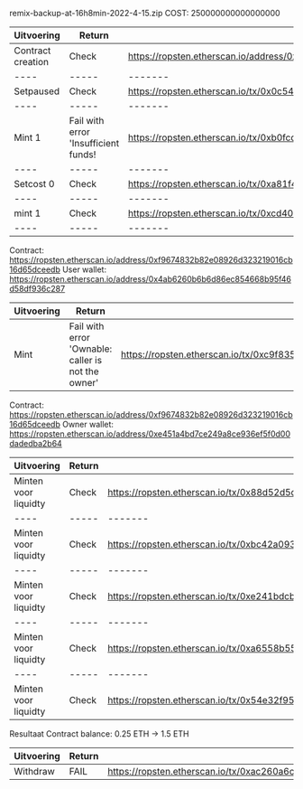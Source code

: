 remix-backup-at-16h8min-2022-4-15.zip
COST: 250000000000000000 

|Uitvoering|Return|Link|
|----|-----|-------|
|Contract creation|Check|https://ropsten.etherscan.io/address/0xe563a4e7eaac88784af6b4f7a2eb21fa204ce499
|----|-----|-------|
|Setpaused|Check|https://ropsten.etherscan.io/tx/0x0c5483e20b85755985a5b6b257be83f5377ba2899cf421fbcf7d4404761243bc|
|----|-----|-------|
|Mint 1|Fail with error 'Insufficient funds!|https://ropsten.etherscan.io/tx/0xb0fcd97349333215f713bb605108922818b490c7da2d3c9f1990fb3afc33c7a5|
|----|-----|-------|
|Setcost 0|Check|https://ropsten.etherscan.io/tx/0xa81f4329ef8e56732e56a8b4be0e39b1b00dac6624730af88d712358a0ec8613|
|----|-----|-------|
|mint 1|Check|https://ropsten.etherscan.io/tx/0xcd40642c064296cf3f46d6f15861e56456fbdfb238b558064acd3e1ffc80ef50|
|----|-----|-------|

Contract: https://ropsten.etherscan.io/address/0xf9674832b82e08926d323219016cb16d65dceedb
User wallet: https://ropsten.etherscan.io/address/0x4ab6260b6b6d86ec854668b95f46d58df936c287

|Uitvoering|Return|Link|
|----|-----|-------|
|Mint|Fail with error 'Ownable: caller is not the owner'|https://ropsten.etherscan.io/tx/0xc9f8356b32a3a7be0045fb85c379035295998a2368f585b06775b56723166bab|

Contract: https://ropsten.etherscan.io/address/0xf9674832b82e08926d323219016cb16d65dceedb
Owner wallet: https://ropsten.etherscan.io/address/0xe451a4bd7ce249a8ce936ef5f0d00dadedba2b64

|Uitvoering|Return|Link|
|----|-----|-------|
|Minten voor liquidty|Check|https://ropsten.etherscan.io/tx/0x88d52d5d4c89ccd326c02a0a8d4d27b4f9a57dad75baa6cb95f92f3a048f3c9a|
|----|-----|-------|
|Minten voor liquidty|Check|https://ropsten.etherscan.io/tx/0xbc42a09356e57e980150e1339df9ddc37f4af6f01a527be781796a4144331a37|
|----|-----|-------|
|Minten voor liquidty|Check|https://ropsten.etherscan.io/tx/0xe241bdcbf7e587cded8cb1b9e9d1d87e3f1898d0b0a072b69ce2806542a0201e|
|----|-----|-------|
|Minten voor liquidty|Check|https://ropsten.etherscan.io/tx/0xa6558b5566af7cda28949fb017e75a0c23b8de38fbc9d1fec3bda50150733062|
|----|-----|-------|
|Minten voor liquidty|Check|https://ropsten.etherscan.io/tx/0x54e32f954b291a99b8fbb8b823567c797228342e823668dc3648a333e5194738|

Resultaat Contract balance: 0.25 ETH -> 1.5 ETH

|Uitvoering|Return|Link|
|----|-----|-------|
|Withdraw|FAIL|https://ropsten.etherscan.io/tx/0xac260a6cc29224a56a7a9ba2d6f9f516f4a115b1ae2f2c00a54220f3cd67b9c4|


